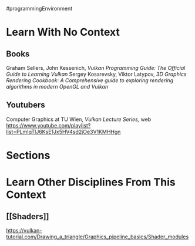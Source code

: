 #programmingEnvironment 
# Learn With No Context 
## Books
Graham Sellers, John Kessenich, *Vulkan Programming Guide: The Official Guide to Learning Vulkan*
Sergey Kosarevsky, Viktor Latypov, *3D Graphics Rendering Cookbook: A Comprehensive guide to exploring rendering algorithms in modern OpenGL and Vulkan*
## Youtubers

Computer Graphics at TU Wien, *Vulkan Lecture Series,* web https://www.youtube.com/playlist?list=PLmIqTlJ6KsE1Jx5HV4sd2jOe3V1KMHHgn

# Sections

# Learn Other Disciplines From This Context
## [[Shaders]]
https://vulkan-tutorial.com/Drawing_a_triangle/Graphics_pipeline_basics/Shader_modules
